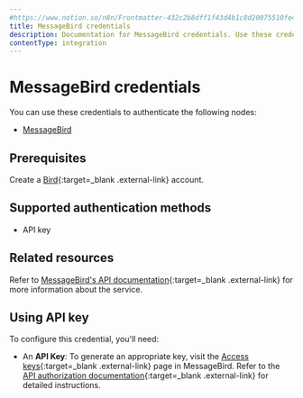 ```yaml
---
#https://www.notion.so/n8n/Frontmatter-432c2b8dff1f43d4b1c8d20075510fe4
title: MessageBird credentials
description: Documentation for MessageBird credentials. Use these credentials to authenticate MessageBird in n8n, a workflow automation platform.
contentType: integration
---
```


# MessageBird credentials

You can use these credentials to authenticate the following nodes:

- [MessageBird](/integrations/builtin/app-nodes/n8n-nodes-base.messagebird/)

## Prerequisites

Create a [Bird](https://bird.com/){:target=_blank .external-link} account.

## Supported authentication methods

- API key

## Related resources

Refer to [MessageBird's API documentation](https://docs.bird.com/api){:target=_blank .external-link} for more information about the service.

## Using API key

To configure this credential, you'll need:

- An **API Key**: To generate an appropriate key, visit the [Access keys](https://app.bird.com/settings/access-keys){:target=_blank .external-link} page in MessageBird. Refer to the [API authorization documentation](https://docs.bird.com/api/api-access/api-authorization){:target=_blank .external-link} for detailed instructions. 

